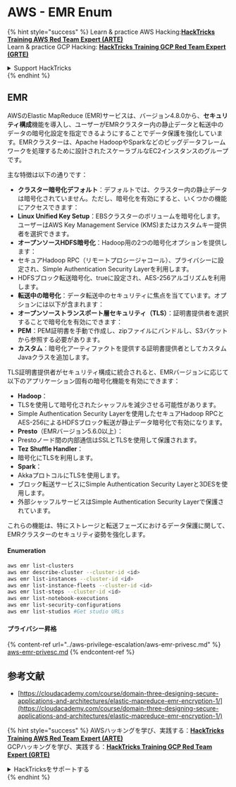 # AWS - EMR Enum

{% hint style="success" %}
Learn & practice AWS Hacking:<img src="../../../.gitbook/assets/image (1) (1) (1) (1).png" alt="" data-size="line">[**HackTricks Training AWS Red Team Expert (ARTE)**](https://training.hacktricks.xyz/courses/arte)<img src="../../../.gitbook/assets/image (1) (1) (1) (1).png" alt="" data-size="line">\
Learn & practice GCP Hacking: <img src="../../../.gitbook/assets/image (2) (1).png" alt="" data-size="line">[**HackTricks Training GCP Red Team Expert (GRTE)**<img src="../../../.gitbook/assets/image (2) (1).png" alt="" data-size="line">](https://training.hacktricks.xyz/courses/grte)

<details>

<summary>Support HackTricks</summary>

* Check the [**subscription plans**](https://github.com/sponsors/carlospolop)!
* **Join the** 💬 [**Discord group**](https://discord.gg/hRep4RUj7f) or the [**telegram group**](https://t.me/peass) or **follow** us on **Twitter** 🐦 [**@hacktricks\_live**](https://twitter.com/hacktricks_live)**.**
* **Share hacking tricks by submitting PRs to the** [**HackTricks**](https://github.com/carlospolop/hacktricks) and [**HackTricks Cloud**](https://github.com/carlospolop/hacktricks-cloud) github repos.

</details>
{% endhint %}

## EMR

AWSのElastic MapReduce (EMR)サービスは、バージョン4.8.0から、**セキュリティ構成**機能を導入し、ユーザーがEMRクラスター内の静止データと転送中のデータの暗号化設定を指定できるようにすることでデータ保護を強化しています。EMRクラスターは、Apache HadoopやSparkなどのビッグデータフレームワークを処理するために設計されたスケーラブルなEC2インスタンスのグループです。

主な特徴は以下の通りです：

* **クラスター暗号化デフォルト**：デフォルトでは、クラスター内の静止データは暗号化されていません。ただし、暗号化を有効にすると、いくつかの機能にアクセスできます：
* **Linux Unified Key Setup**：EBSクラスターのボリュームを暗号化します。ユーザーはAWS Key Management Service (KMS)またはカスタムキー提供者を選択できます。
* **オープンソースHDFS暗号化**：Hadoop用の2つの暗号化オプションを提供します：
* セキュアHadoop RPC（リモートプロシージャコール）、プライバシーに設定され、Simple Authentication Security Layerを利用します。
* HDFSブロック転送暗号化、trueに設定され、AES-256アルゴリズムを利用します。
* **転送中の暗号化**：データ転送中のセキュリティに焦点を当てています。オプションには以下が含まれます：
* **オープンソーストランスポート層セキュリティ（TLS）**：証明書提供者を選択することで暗号化を有効にできます：
* **PEM**：PEM証明書を手動で作成し、zipファイルにバンドルし、S3バケットから参照する必要があります。
* **カスタム**：暗号化アーティファクトを提供する証明書提供者としてカスタムJavaクラスを追加します。

TLS証明書提供者がセキュリティ構成に統合されると、EMRバージョンに応じて以下のアプリケーション固有の暗号化機能を有効にできます：

* **Hadoop**：
* TLSを使用して暗号化されたシャッフルを減少させる可能性があります。
* Simple Authentication Security Layerを使用したセキュアHadoop RPCとAES-256によるHDFSブロック転送が静止データ暗号化で有効になります。
* **Presto**（EMRバージョン5.6.0以上）：
* Prestoノード間の内部通信はSSLとTLSを使用して保護されます。
* **Tez Shuffle Handler**：
* 暗号化にTLSを利用します。
* **Spark**：
* AkkaプロトコルにTLSを使用します。
* ブロック転送サービスにSimple Authentication Security Layerと3DESを使用します。
* 外部シャッフルサービスはSimple Authentication Security Layerで保護されています。

これらの機能は、特にストレージと転送フェーズにおけるデータ保護に関して、EMRクラスターのセキュリティ姿勢を強化します。

#### Enumeration
```bash
aws emr list-clusters
aws emr describe-cluster --cluster-id <id>
aws emr list-instances --cluster-id <id>
aws emr list-instance-fleets --cluster-id <id>
aws emr list-steps --cluster-id <id>
aws emr list-notebook-executions
aws emr list-security-configurations
aws emr list-studios #Get studio URLs
```
#### プライバシー昇格

{% content-ref url="../aws-privilege-escalation/aws-emr-privesc.md" %}
[aws-emr-privesc.md](../aws-privilege-escalation/aws-emr-privesc.md)
{% endcontent-ref %}

## 参考文献

* [https://cloudacademy.com/course/domain-three-designing-secure-applications-and-architectures/elastic-mapreduce-emr-encryption-1/](https://cloudacademy.com/course/domain-three-designing-secure-applications-and-architectures/elastic-mapreduce-emr-encryption-1/)

{% hint style="success" %}
AWSハッキングを学び、実践する：<img src="../../../.gitbook/assets/image (1) (1) (1) (1).png" alt="" data-size="line">[**HackTricks Training AWS Red Team Expert (ARTE)**](https://training.hacktricks.xyz/courses/arte)<img src="../../../.gitbook/assets/image (1) (1) (1) (1).png" alt="" data-size="line">\
GCPハッキングを学び、実践する：<img src="../../../.gitbook/assets/image (2) (1).png" alt="" data-size="line">[**HackTricks Training GCP Red Team Expert (GRTE)**<img src="../../../.gitbook/assets/image (2) (1).png" alt="" data-size="line">](https://training.hacktricks.xyz/courses/grte)

<details>

<summary>HackTricksをサポートする</summary>

* [**サブスクリプションプラン**](https://github.com/sponsors/carlospolop)を確認してください！
* **💬 [**Discordグループ**](https://discord.gg/hRep4RUj7f)または[**Telegramグループ**](https://t.me/peass)に参加するか、**Twitter** 🐦 [**@hacktricks\_live**](https://twitter.com/hacktricks_live)**をフォローしてください。**
* **ハッキングのトリックを共有するには、[**HackTricks**](https://github.com/carlospolop/hacktricks)および[**HackTricks Cloud**](https://github.com/carlospolop/hacktricks-cloud)のGitHubリポジトリにPRを提出してください。**

</details>
{% endhint %}
